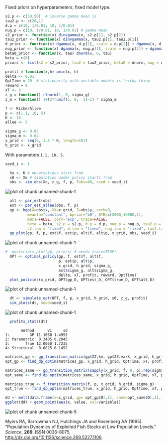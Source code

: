 










Fixed priors on hyperparameters, fixed model type.


```r
s2.p <- c(50,50)  # inverse gamma mean is 
tau2.p <- c(20,1)
d.p = c(10, 1/0.01, 10, 1/0.01)
nug.p = c(10, 1/0.01, 10, 1/0.01) # gamma mean
s2_prior <- function(x) dinvgamma(x, s2.p[1], s2.p[2])
tau2_prior <- function(x) dinvgamma(x, tau2.p[1], tau2.p[2])
d_prior <- function(x) dgamma(x, d.p[1], scale = d.p[2]) + dgamma(x, d.p[3], scale = d.p[4])
nug_prior <- function(x) dgamma(x, nug.p[1], scale = nug.p[2]) + dgamma(x, nug.p[3], scale = nug.p[4])
beta0_prior <- function(x, tau) dnorm(x, 0, tau)
beta = c(0)
priors <- list(s2 = s2_prior, tau2 = tau2_prior, beta0 = dnorm, nug = nug_prior, d = d_prior, ldetK = function(x) 0)
```



```r
profit = function(x,h) pmin(x, h)
delta <- 0.01
OptTime = 20  # stationarity with unstable models is tricky thing
reward = 0
xT <- 0
z_g = function() rlnorm(1, 0, sigma_g)
z_m = function() 1+(2*runif(1, 0,  1)-1) * sigma_m
```




```r
f <- RickerAllee
p <- c(1.1, 10, 5) 
K <- 10
allee <- 5
```




```r
sigma_g <- 0.05
sigma_m <- 0.02
x_grid <- seq(0, 1.5 * K, length=101)
h_grid <- x_grid
```


With parameters `1.1, 10, 5`. 




```r
seed_i <- 1

  Xo <- K # observations start from
  x0 <- Xo # simulation under policy starts from
  obs <- sim_obs(Xo, z_g, f, p, Tobs=40, seed = seed_i)
```

![plot of chunk unnamed-chunk-1](figure/2012-12-25-19-17-46-05e4f647e3-unnamed-chunk-11.png) 

```r
  alt <- par_est(obs)
  est <- par_est_allee(obs, f, p)
  gp <- bgp(X=obs$x, XX=x_grid, Z=obs$y, verb=0,
          meanfn="constant", bprior="b0", BTE=c(2000,16000,2),
          m0r1=FALSE, corr="exp", trace=FALSE, 
          beta = beta, s2.p = s2.p, d.p = d.p, nug.p = nug.p, tau2.p = tau2.p,
          s2.lam = "fixed", d.lam = "fixed", nug.lam = "fixed", tau2.lam = "fixed")      
  gp_plot(gp, f, p, est$f, est$p, alt$f, alt$p, x_grid, obs, seed_i)
```

![plot of chunk unnamed-chunk-1](figure/2012-12-25-19-17-46-05e4f647e3-unnamed-chunk-12.png) 

```r
#  posteriors_plot(gp, priors) # needs trace=TRUE!
  OPT <- optimal_policy(gp, f, est$f, alt$f,
                        p, est$p, alt$p,
                        x_grid, h_grid, sigma_g, 
                        est$sigma_g, alt$sigma_g, 
                        delta, xT, profit, reward, OptTime)
  plot_policies(x_grid, OPT$gp_D, OPT$est_D, OPT$true_D, OPT$alt_D)
```

![plot of chunk unnamed-chunk-1](figure/2012-12-25-19-17-46-05e4f647e3-unnamed-chunk-13.png) 

```r
  dt <- simulate_opt(OPT, f, p, x_grid, h_grid, x0, z_g, profit)
  sim_plots(dt, seed=seed_i)
```

![plot of chunk unnamed-chunk-1](figure/2012-12-25-19-17-46-05e4f647e3-unnamed-chunk-14.png) 

```r
  profits_stats(dt)
```

```
       method      V1     sd
1:         GP 11.1060 1.4953
2: Parametric  0.3405 0.2945
3:       True 12.0060 1.7235
4: Structural  0.0825 0.1452
```

  
  

```r
matrices_gp <- gp_transition_matrix(gp$ZZ.km, gp$ZZ.vark, x_grid, h_grid) # 
opt_gp <- find_dp_optim(matrices_gp, x_grid, h_grid, OptTime, xT, profit, delta, reward=reward)
```



```r
matrices_same <- gp_transition_matrix(sapply(x_grid, f, 0, p),rep(sigma_g, length(gp$ZZ.vark)), x_grid, h_grid) 
opt_same <- find_dp_optim(matrices_same, x_grid, h_grid, OptTime, xT, profit, delta=delta, reward = reward)
```



```r
matrices_true <- f_transition_matrix(f, p, x_grid, h_grid, sigma_g)
opt_true <- find_dp_optim(matrices_true, x_grid, h_grid, OptTime, xT, profit, delta=delta, reward = reward)
```



```r
dd <- melt(data.frame(x=x_grid, gp= opt_gp$D[,1], same=opt_same$D[,1], true=opt_true$D[,1]), id="x")
ggplot(dd) + geom_point(aes(x, value, col=variable))
```

![plot of chunk unnamed-chunk-5](figure/2012-12-25-19-17-46-05e4f647e3-unnamed-chunk-5.png) 


  
  
  

<p>Myers RA, Barrowman NJ, Hutchings JA and Rosenberg AA (1995).
&ldquo;Population Dynamics of Exploited Fish Stocks at Low Population Levels.&rdquo;
<EM>Science</EM>, <B>269</B>.
ISSN 0036-8075, <a href="http://dx.doi.org/10.1126/science.269.5227.1106">http://dx.doi.org/10.1126/science.269.5227.1106</a>.

